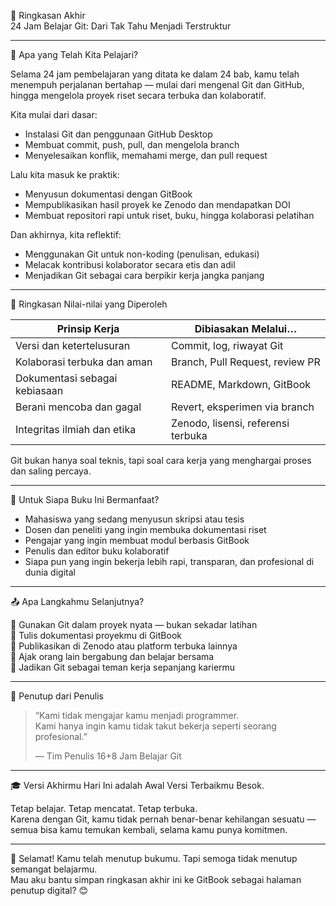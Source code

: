 

 🧾 Ringkasan Akhir  
 24 Jam Belajar Git: Dari Tak Tahu Menjadi Terstruktur

---

 📍 Apa yang Telah Kita Pelajari?

Selama 24 jam pembelajaran yang ditata ke dalam 24 bab, kamu telah menempuh perjalanan bertahap — mulai dari mengenal Git dan GitHub, hingga mengelola proyek riset secara terbuka dan kolaboratif.

Kita mulai dari dasar:
- Instalasi Git dan penggunaan GitHub Desktop
- Membuat commit, push, pull, dan mengelola branch
- Menyelesaikan konflik, memahami merge, dan pull request

Lalu kita masuk ke praktik:
- Menyusun dokumentasi dengan GitBook
- Mempublikasikan hasil proyek ke Zenodo dan mendapatkan DOI
- Membuat repositori rapi untuk riset, buku, hingga kolaborasi pelatihan

Dan akhirnya, kita reflektif:
- Menggunakan Git untuk non-koding (penulisan, edukasi)
- Melacak kontribusi kolaborator secara etis dan adil
- Menjadikan Git sebagai cara berpikir kerja jangka panjang

---

 🎯 Ringkasan Nilai-nilai yang Diperoleh

| Prinsip Kerja                     | Dibiasakan Melalui…                  |
|----------------------------------|--------------------------------------|
| Versi dan ketertelusuran       | Commit, log, riwayat Git             |
| Kolaborasi terbuka dan aman    | Branch, Pull Request, review PR      |
| Dokumentasi sebagai kebiasaan  | README, Markdown, GitBook            |
| Berani mencoba dan gagal       | Revert, eksperimen via branch        |
| Integritas ilmiah dan etika    | Zenodo, lisensi, referensi terbuka   |

Git bukan hanya soal teknis, tapi soal cara kerja yang menghargai proses dan saling percaya.

---

 📘 Untuk Siapa Buku Ini Bermanfaat?

- Mahasiswa yang sedang menyusun skripsi atau tesis
- Dosen dan peneliti yang ingin membuka dokumentasi riset
- Pengajar yang ingin membuat modul berbasis GitBook
- Penulis dan editor buku kolaboratif
- Siapa pun yang ingin bekerja lebih rapi, transparan, dan profesional di dunia digital

---

 📤 Apa Langkahmu Selanjutnya?

🔹 Gunakan Git dalam proyek nyata — bukan sekadar latihan  
🔹 Tulis dokumentasi proyekmu di GitBook  
🔹 Publikasikan di Zenodo atau platform terbuka lainnya  
🔹 Ajak orang lain bergabung dan belajar bersama  
🔹 Jadikan Git sebagai teman kerja sepanjang kariermu

---

 💬 Penutup dari Penulis

> “Kami tidak mengajar kamu menjadi programmer.  
> Kami hanya ingin kamu tidak takut bekerja seperti seorang profesional.”  
>  
> — Tim Penulis 16+8 Jam Belajar Git

---

 🎓 Versi Akhirmu Hari Ini adalah Awal Versi Terbaikmu Besok.

Tetap belajar. Tetap mencatat. Tetap terbuka.  
Karena dengan Git, kamu tidak pernah benar-benar kehilangan sesuatu —  
semua bisa kamu temukan kembali, selama kamu punya komitmen.

---

📘 Selamat! Kamu telah menutup bukumu. Tapi semoga tidak menutup semangat belajarmu.  
Mau aku bantu simpan ringkasan akhir ini ke GitBook sebagai halaman penutup digital? 😊